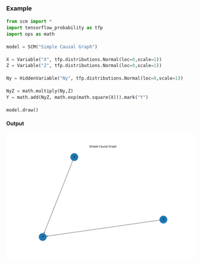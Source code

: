 
### Example

```python
from scm import *
import tensorflow_probability as tfp
import ops as math

model = SCM("Simple Causal Graph")

X = Variable("X", tfp.distributions.Normal(loc=0,scale=1))
Z = Variable("Z", tfp.distributions.Normal(loc=0,scale=1))

Ny = HiddenVariable("Ny", tfp.distributions.Normal(loc=0,scale=1))

NyZ = math.multiply(Ny,Z)
Y = math.add(NyZ, math.exp(math.square(X))).mark("Y")

model.draw()
```
#### Output
![alt text](https://github.com/goncalorafaria/PyCausal/blob/master/cimg.png)
